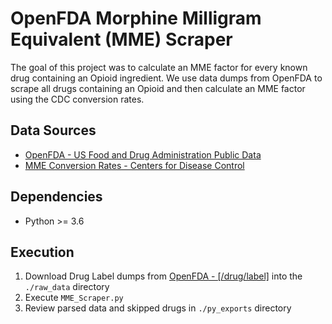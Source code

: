 # OpenFDA Morphine Milligram Equivalent (MME) Scraper

The goal of this project was to calculate an MME factor for every known drug containing an Opioid ingredient.
We use data dumps from OpenFDA to scrape all drugs containing an Opioid and then calculate an MME factor using the CDC conversion rates.


## Data Sources
- [OpenFDA - US Food and Drug Administration Public Data](https://open.fda.gov/)
- [MME Conversion Rates - Centers for Disease Control](https://www.cdc.gov/drugoverdose/pdf/calculating_total_daily_dose-a.pdf)

## Dependencies
- Python >= 3.6

## Execution
1. Download Drug Label dumps from [OpenFDA - [/drug/label]](https://open.fda.gov/data/downloads/#Human%20Drug%20Label) into the `./raw_data` directory
2. Execute `MME_Scraper.py`
3. Review parsed data and skipped drugs in `./py_exports` directory
